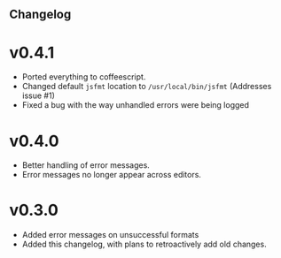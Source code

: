 Changelog
---------

v0.4.1
======
 * Ported everything to coffeescript.
 * Changed default `jsfmt` location to `/usr/local/bin/jsfmt` (Addresses issue #1)
 * Fixed a bug with the way unhandled errors were being logged

v0.4.0
======
 * Better handling of error messages.
 * Error messages no longer appear across editors.

v0.3.0
======

 * Added error messages on unsuccessful formats
 * Added this changelog, with plans to retroactively add old changes.
